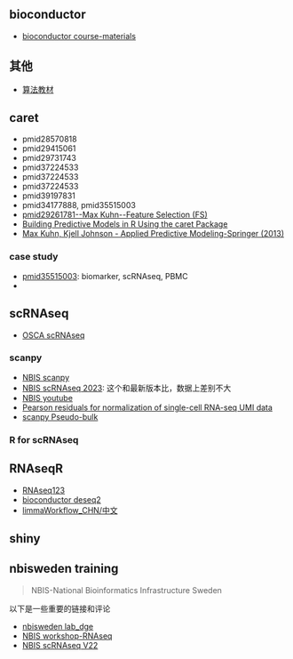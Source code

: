 ## bioconductor

- [bioconductor course-materials](https://bioconductor.org/help/course-materials/)

## 其他

- [算法教材](https://image.sciencenet.cn/olddata/kexue.com.cn/upload/blog/file/2010/8/201085202046634460.pdf)


## caret

- pmid28570818
- pmid29415061
- pmid29731743
- pmid37224533
- pmid37224533
- pmid37224533
- pmid39197831
- pmid34177888, pmid35515003
- [pmid29261781--Max Kuhn--Feature Selection (FS)]()
- [Building Predictive Models in R Using the caret Package]()
- [Max Kuhn, Kjell Johnson - Applied Predictive Modeling-Springer (2013)]()

### case study

- [pmid35515003](https://pubmed.ncbi.nlm.nih.gov/35515003/): biomarker, scRNAseq, PBMC
- 


## scRNAseq

- [OSCA scRNAseq](https://bioconductor.org/books/release/OSCA/)

### scanpy

- [NBIS scanpy](https://nbisweden.github.io/workshop-scRNAseq/home_contents.html)
- [NBIS scRNAseq 2023](https://nbisweden.github.io/workshop-scrnaseq-2023/): 这个和最新版本比，数据上差别不大
- [NBIS youtube](https://youtube.com/playlist?list=PLBsJUKzoJTHQA4Qg1yc1RRY2Km4t4vEeN&si=p37W8NwQREqf617q)
- [Pearson residuals for normalization of single-cell RNA-seq UMI data](https://genomebiology.biomedcentral.com/articles/10.1186/s13059-021-02451-7)
- [scanpy Pseudo-bulk](https://decoupler-py.readthedocs.io/en/latest/notebooks/pseudobulk.html)

### R for scRNAseq


## RNAseqR

- [RNAseq123]()
- [bioconductor deseq2](https://bioconductor.github.io/BiocWorkshops/rna-seq-data-analysis-with-deseq2.html)
- [limmaWorkflow_CHN/中文](https://bioconductor.org/packages/devel/workflows/vignettes/RNAseq123/inst/doc/limmaWorkflow_CHN.html)

## shiny

## nbisweden training

> NBIS-National Bioinformatics Infrastructure Sweden

以下是一些重要的链接和评论

- [nbisweden lab_dge](https://nbisweden.github.io/workshop-RNAseq/1906/lab_dge.html)
- [NBIS workshop-RNAseq](https://nbisweden.github.io/workshop-RNAseq/)
- [NBIS scRNAseq V22](https://uppsala.instructure.com/courses/52011/files)
